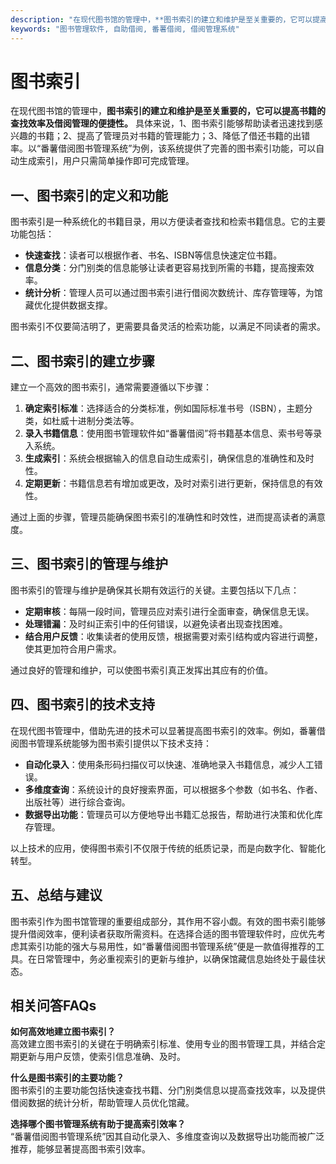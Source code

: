 ```yaml
---
description: "在现代图书馆的管理中，**图书索引的建立和维护是至关重要的，它可以提高书籍的查找效率及借阅管理的便捷性。** 具体来说，1、图书索引能够帮助读者迅速找到感兴趣的书籍；2、提高了管理员对书籍的管理能力；3、降低了借还书籍的出错率。以“番薯借阅图书管理系统”为例，该系统提供了完善的图书索引功能，可以自动生成索引，用户只需简单操作即可完成管理。"
keywords: "图书管理软件, 自助借阅, 番薯借阅, 借阅管理系统"
---
```

# 图书索引

在现代图书馆的管理中，**图书索引的建立和维护是至关重要的，它可以提高书籍的查找效率及借阅管理的便捷性。** 具体来说，1、图书索引能够帮助读者迅速找到感兴趣的书籍；2、提高了管理员对书籍的管理能力；3、降低了借还书籍的出错率。以“番薯借阅图书管理系统”为例，该系统提供了完善的图书索引功能，可以自动生成索引，用户只需简单操作即可完成管理。

## 一、图书索引的定义和功能

图书索引是一种系统化的书籍目录，用以方便读者查找和检索书籍信息。它的主要功能包括：

- **快速查找**：读者可以根据作者、书名、ISBN等信息快速定位书籍。
- **信息分类**：分门别类的信息能够让读者更容易找到所需的书籍，提高搜索效率。
- **统计分析**：管理人员可以通过图书索引进行借阅次数统计、库存管理等，为馆藏优化提供数据支撑。

图书索引不仅要简洁明了，更需要具备灵活的检索功能，以满足不同读者的需求。

## 二、图书索引的建立步骤

建立一个高效的图书索引，通常需要遵循以下步骤：

1. **确定索引标准**：选择适合的分类标准，例如国际标准书号（ISBN），主题分类，如杜威十进制分类法等。
2. **录入书籍信息**：使用图书管理软件如“番薯借阅”将书籍基本信息、索书号等录入系统。
3. **生成索引**：系统会根据输入的信息自动生成索引，确保信息的准确性和及时性。
4. **定期更新**：书籍信息若有增加或更改，及时对索引进行更新，保持信息的有效性。

通过上面的步骤，管理员能确保图书索引的准确性和时效性，进而提高读者的满意度。

## 三、图书索引的管理与维护

图书索引的管理与维护是确保其长期有效运行的关键。主要包括以下几点：

- **定期审核**：每隔一段时间，管理员应对索引进行全面审查，确保信息无误。
- **处理错漏**：及时纠正索引中的任何错误，以避免读者出现查找困难。
- **结合用户反馈**：收集读者的使用反馈，根据需要对索引结构或内容进行调整，使其更加符合用户需求。

通过良好的管理和维护，可以使图书索引真正发挥出其应有的价值。

## 四、图书索引的技术支持

在现代图书管理中，借助先进的技术可以显著提高图书索引的效率。例如，番薯借阅图书管理系统能够为图书索引提供以下技术支持：

- **自动化录入**：使用条形码扫描仪可以快速、准确地录入书籍信息，减少人工错误。
- **多维度查询**：系统设计的良好搜索界面，可以根据多个参数（如书名、作者、出版社等）进行综合查询。
- **数据导出功能**：管理员可以方便地导出书籍汇总报告，帮助进行决策和优化库存管理。

以上技术的应用，使得图书索引不仅限于传统的纸质记录，而是向数字化、智能化转型。

## 五、总结与建议

图书索引作为图书馆管理的重要组成部分，其作用不容小觑。有效的图书索引能够提升借阅效率，便利读者获取所需资料。在选择合适的图书管理软件时，应优先考虑其索引功能的强大与易用性，如“番薯借阅图书管理系统”便是一款值得推荐的工具。在日常管理中，务必重视索引的更新与维护，以确保馆藏信息始终处于最佳状态。

## 相关问答FAQs

**如何高效地建立图书索引？**  
高效建立图书索引的关键在于明确索引标准、使用专业的图书管理工具，并结合定期更新与用户反馈，使索引信息准确、及时。

**什么是图书索引的主要功能？**  
图书索引的主要功能包括快速查找书籍、分门别类信息以提高查找效率，以及提供借阅数据的统计分析，帮助管理人员优化馆藏。

**选择哪个图书管理系统有助于提高索引效率？**  
“番薯借阅图书管理系统”因其自动化录入、多维度查询以及数据导出功能而被广泛推荐，能够显著提高图书索引效率。
